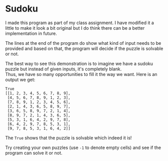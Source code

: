 # Sudoku  

I made this program as part of my class assignment. I have modified it a little to make it look a bit original but I do think there can be a better implementation in future.

The lines at the end of the program do show what kind of input needs to be provided and based on that, the program will decide if the puzzle is solvable or not.  

The best way to see this demonstration is to imagine we have a sudoku puzzle but instead of given inputs, it's completely blank.  
Thus, we have so many opportunities to fill it the way we want. Here is an output we get:
```
True
[[1, 2, 3, 4, 5, 6, 7, 8, 9],
 [4, 5, 6, 7, 8, 9, 1, 2, 3],
 [7, 8, 9, 1, 2, 3, 4, 5, 6],
 [2, 1, 4, 3, 6, 5, 8, 9, 7],
 [3, 6, 5, 8, 9, 7, 2, 1, 4],
 [8, 9, 7, 2, 1, 4, 3, 6, 5],
 [5, 3, 1, 6, 4, 2, 9, 7, 8],
 [6, 4, 2, 9, 7, 8, 5, 3, 1],
 [9, 7, 8, 5, 3, 1, 6, 4, 2]]
 ```
 The `True` shows that the puzzle is solvable which indeed it is!
 
 Try creating your own puzzles (use `-1` to denote empty cells) and see if the program can solve it or not.  
